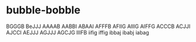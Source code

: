# bubble-bobble

BGGGB
BeJJJ
AAAAB
AABBI
ABAAI
AFFFB
AFIIG
AIIIG
AIFFG
ACCCB
ACJJI
AJCCI
AEJJJ
AGJJJ
AGCJG
IIIFB
iifig
iffig
ibbaj
ibabj
iabag
